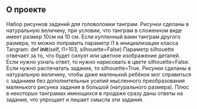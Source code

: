 ## О проекте
Набор рисунков заданий для головоломки танграм. Рисунки сделаны в натуральную величину, при условии, что танграм в сложенном виде имеет размер 10см на 10 см. Если купленный вами танграм другого размера, то можно поправить параметр l1 в инициализации класса Tangram: def __init__(self, l1=103, silhouette=False)
Параметр silhouette отвечает за то, что будет силуэт или цветное изображение деталей. Если нужно узнать ответ, то нужно нарисовать в цвете silhouette=False. Если нужно распечатать задание, то silhouette=True.
Рисунки сделаны в натуральную величину, чтобы даже маленький ребёнок мог справиться с заданием без дополнительных усилий мысленного преобразования маленького рисунка задания в большой (натурального размера).
Плюс в некоторых танграмах имеющихся в продаже сразу даны ответы на задания, что упрощает и лишает смысла эти задания.